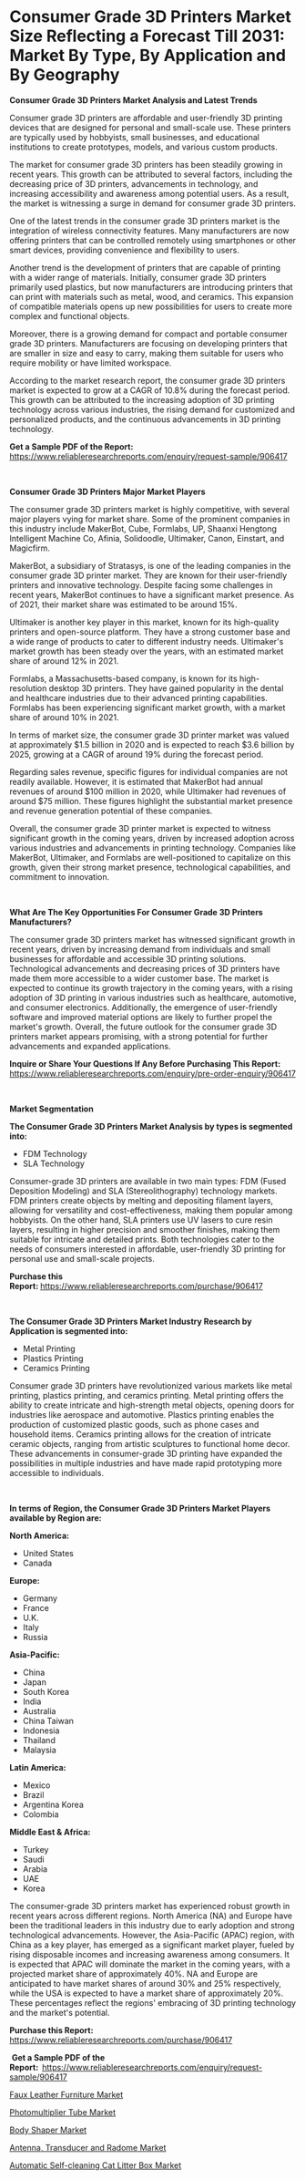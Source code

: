 <p><h1>Consumer Grade 3D Printers Market Size Reflecting a Forecast Till 2031: Market By Type, By Application and By Geography</h1></p><p><strong>Consumer Grade 3D Printers Market Analysis and Latest Trends</strong></p>
<p><p>Consumer grade 3D printers are affordable and user-friendly 3D printing devices that are designed for personal and small-scale use. These printers are typically used by hobbyists, small businesses, and educational institutions to create prototypes, models, and various custom products.</p><p>The market for consumer grade 3D printers has been steadily growing in recent years. This growth can be attributed to several factors, including the decreasing price of 3D printers, advancements in technology, and increasing accessibility and awareness among potential users. As a result, the market is witnessing a surge in demand for consumer grade 3D printers.</p><p>One of the latest trends in the consumer grade 3D printers market is the integration of wireless connectivity features. Many manufacturers are now offering printers that can be controlled remotely using smartphones or other smart devices, providing convenience and flexibility to users.</p><p>Another trend is the development of printers that are capable of printing with a wider range of materials. Initially, consumer grade 3D printers primarily used plastics, but now manufacturers are introducing printers that can print with materials such as metal, wood, and ceramics. This expansion of compatible materials opens up new possibilities for users to create more complex and functional objects.</p><p>Moreover, there is a growing demand for compact and portable consumer grade 3D printers. Manufacturers are focusing on developing printers that are smaller in size and easy to carry, making them suitable for users who require mobility or have limited workspace.</p><p>According to the market research report, the consumer grade 3D printers market is expected to grow at a CAGR of 10.8% during the forecast period. This growth can be attributed to the increasing adoption of 3D printing technology across various industries, the rising demand for customized and personalized products, and the continuous advancements in 3D printing technology.</p></p>
<p><strong>Get a Sample PDF of the Report:&nbsp;</strong> <a href="https://www.reliableresearchreports.com/enquiry/request-sample/906417">https://www.reliableresearchreports.com/enquiry/request-sample/906417</a></p>
<p>&nbsp;</p>
<p><strong>Consumer Grade 3D Printers Major Market Players</strong></p>
<p><p>The consumer grade 3D printers market is highly competitive, with several major players vying for market share. Some of the prominent companies in this industry include MakerBot, Cube, Formlabs, UP, Shaanxi Hengtong Intelligent Machine Co, Afinia, Solidoodle, Ultimaker, Canon, Einstart, and Magicfirm.</p><p>MakerBot, a subsidiary of Stratasys, is one of the leading companies in the consumer grade 3D printer market. They are known for their user-friendly printers and innovative technology. Despite facing some challenges in recent years, MakerBot continues to have a significant market presence. As of 2021, their market share was estimated to be around 15%.</p><p>Ultimaker is another key player in this market, known for its high-quality printers and open-source platform. They have a strong customer base and a wide range of products to cater to different industry needs. Ultimaker's market growth has been steady over the years, with an estimated market share of around 12% in 2021.</p><p>Formlabs, a Massachusetts-based company, is known for its high-resolution desktop 3D printers. They have gained popularity in the dental and healthcare industries due to their advanced printing capabilities. Formlabs has been experiencing significant market growth, with a market share of around 10% in 2021.</p><p>In terms of market size, the consumer grade 3D printer market was valued at approximately $1.5 billion in 2020 and is expected to reach $3.6 billion by 2025, growing at a CAGR of around 19% during the forecast period.</p><p>Regarding sales revenue, specific figures for individual companies are not readily available. However, it is estimated that MakerBot had annual revenues of around $100 million in 2020, while Ultimaker had revenues of around $75 million. These figures highlight the substantial market presence and revenue generation potential of these companies.</p><p>Overall, the consumer grade 3D printer market is expected to witness significant growth in the coming years, driven by increased adoption across various industries and advancements in printing technology. Companies like MakerBot, Ultimaker, and Formlabs are well-positioned to capitalize on this growth, given their strong market presence, technological capabilities, and commitment to innovation.</p></p>
<p>&nbsp;</p>
<p><strong>What Are The Key Opportunities For Consumer Grade 3D Printers Manufacturers?</strong></p>
<p><p>The consumer grade 3D printers market has witnessed significant growth in recent years, driven by increasing demand from individuals and small businesses for affordable and accessible 3D printing solutions. Technological advancements and decreasing prices of 3D printers have made them more accessible to a wider customer base. The market is expected to continue its growth trajectory in the coming years, with a rising adoption of 3D printing in various industries such as healthcare, automotive, and consumer electronics. Additionally, the emergence of user-friendly software and improved material options are likely to further propel the market's growth. Overall, the future outlook for the consumer grade 3D printers market appears promising, with a strong potential for further advancements and expanded applications.</p></p>
<p><strong>Inquire or Share Your Questions If Any Before Purchasing This Report:</strong> <a href="https://www.reliableresearchreports.com/enquiry/pre-order-enquiry/906417">https://www.reliableresearchreports.com/enquiry/pre-order-enquiry/906417</a></p>
<p>&nbsp;</p>
<p><strong>Market Segmentation</strong></p>
<p><strong>The Consumer Grade 3D Printers Market Analysis by types is segmented into:</strong></p>
<p><ul><li>FDM Technology</li><li>SLA Technology</li></ul></p>
<p><p>Consumer-grade 3D printers are available in two main types: FDM (Fused Deposition Modeling) and SLA (Stereolithography) technology markets. FDM printers create objects by melting and depositing filament layers, allowing for versatility and cost-effectiveness, making them popular among hobbyists. On the other hand, SLA printers use UV lasers to cure resin layers, resulting in higher precision and smoother finishes, making them suitable for intricate and detailed prints. Both technologies cater to the needs of consumers interested in affordable, user-friendly 3D printing for personal use and small-scale projects.</p></p>
<p><strong>Purchase this Report:&nbsp;</strong><a href="https://www.reliableresearchreports.com/purchase/906417">https://www.reliableresearchreports.com/purchase/906417</a></p>
<p>&nbsp;</p>
<p><strong>The Consumer Grade 3D Printers Market Industry Research by Application is segmented into:</strong></p>
<p><ul><li>Metal Printing</li><li>Plastics Printing</li><li>Ceramics Printing</li></ul></p>
<p><p>Consumer grade 3D printers have revolutionized various markets like metal printing, plastics printing, and ceramics printing. Metal printing offers the ability to create intricate and high-strength metal objects, opening doors for industries like aerospace and automotive. Plastics printing enables the production of customized plastic goods, such as phone cases and household items. Ceramics printing allows for the creation of intricate ceramic objects, ranging from artistic sculptures to functional home decor. These advancements in consumer-grade 3D printing have expanded the possibilities in multiple industries and have made rapid prototyping more accessible to individuals.</p></p>
<p>&nbsp;</p>
<p><strong>In terms of Region, the Consumer Grade 3D Printers Market Players available by Region are:</strong></p>
<p>
    <p> <strong> North America: </strong>
        <ul>
            <li>United States</li>
            <li>Canada</li>
        </ul>
        </p> 
    <p> <strong> Europe: </strong>
        <ul>
            <li>Germany</li>
            <li>France</li>
            <li>U.K.</li>
            <li>Italy</li>
            <li>Russia</li>
        </ul>
        </p> 
    <p> <strong> Asia-Pacific: </strong>
        <ul>
            <li>China</li>
            <li>Japan</li>
            <li>South Korea</li>
            <li>India</li>
            <li>Australia</li>
            <li>China Taiwan</li>
            <li>Indonesia</li>
            <li>Thailand</li>
            <li>Malaysia</li>
        </ul>
        </p> 
    <p> <strong> Latin America: </strong>
        <ul>
            <li>Mexico</li>
            <li>Brazil</li>
            <li>Argentina Korea</li>
            <li>Colombia</li>
        </ul>
        </p> 
    <p> <strong> Middle East & Africa: </strong>
        <ul>
            <li>Turkey</li>
            <li>Saudi</li>
            <li>Arabia</li>
            <li>UAE</li>
            <li>Korea</li>
        </ul>
    </p>
    </p>
<p><p>The consumer-grade 3D printers market has experienced robust growth in recent years across different regions. North America (NA) and Europe have been the traditional leaders in this industry due to early adoption and strong technological advancements. However, the Asia-Pacific (APAC) region, with China as a key player, has emerged as a significant market player, fueled by rising disposable incomes and increasing awareness among consumers. It is expected that APAC will dominate the market in the coming years, with a projected market share of approximately 40%. NA and Europe are anticipated to have market shares of around 30% and 25% respectively, while the USA is expected to have a market share of approximately 20%. These percentages reflect the regions' embracing of 3D printing technology and the market's potential.</p></p>
<p><strong>Purchase this Report: </strong><a href="https://www.reliableresearchreports.com/purchase/906417">https://www.reliableresearchreports.com/purchase/906417</a></p>
<p>&nbsp;<strong>Get a Sample PDF of the Report:&nbsp;&nbsp;</strong><a href="https://www.reliableresearchreports.com/enquiry/request-sample/906417">https://www.reliableresearchreports.com/enquiry/request-sample/906417</a></p>
<p><strong></strong></p>
<p><p><a href="https://medium.com/@kevinbarnes75/faux-leather-furniture-market-exploring-market-share-market-trends-and-future-growth-dd7337f0cfdb">Faux Leather Furniture Market</a></p><p><a href="https://medium.com/@anthonyrichards766/decoding-photomultiplier-tube-market-metrics-market-share-trends-and-growth-patterns-0d86ba7190b6">Photomultiplier Tube Market</a></p><p><a href="https://medium.com/@kevinbarnes75/body-shaper-market-analysis-and-sze-forecasted-for-period-from-2024-to-2031-af898d29ce7a">Body Shaper Market</a></p><p><a href="https://medium.com/@anthonyrichards766/antenna-transducer-and-radome-market-insights-into-market-cagr-market-trends-and-growth-1b08dc4b83a6">Antenna, Transducer and Radome Market</a></p><p><a href="https://medium.com/@kevinbarnes75/automatic-self-cleaning-cat-litter-box-market-outlook-industry-overview-and-forecast-2024-to-de8729dca1ca">Automatic Self-cleaning Cat Litter Box Market</a></p></p>